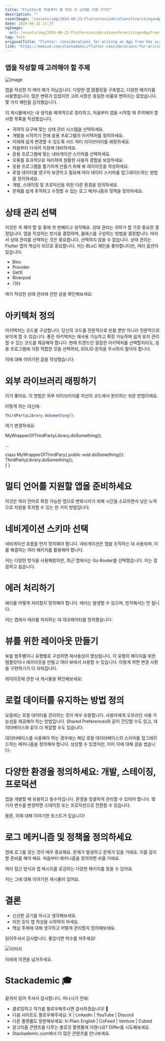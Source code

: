 ```yaml
---
title: "Flutter로 처음부터 앱 작성 시 고려할 사항 7가지"
description: ""
coverImage: "/assets/img/2024-06-21-FlutterconsiderationsforwritinganAppfromthescratch_0.png"
date: 2024-06-21 23:37
ogImage: 
  url: /assets/img/2024-06-21-FlutterconsiderationsforwritinganAppfromthescratch_0.png
tag: Tech
originalTitle: "Flutter: considerations for writing an App from the scratch"
link: "https://medium.com/stackademic/flutter-considerations-for-writing-an-app-from-the-scratch-1be5aec4dd76"
---
```



## 앱을 작성할 때 고려해야 할 주제

![image](/assets/img/2024-06-21-FlutterconsiderationsforwritinganAppfromthescratch_0.png)

앱을 작성한 지 여러 해가 지났습니다. 다양한 앱 템플릿을 구축했고, 다양한 패키지를 사용했습니다. 많은 변화가 있었지만 고려 사항은 동일한 비율로 변하지는 않았습니다. 몇 가지 패턴을 감지했습니다.

이 게시물에서는 내 생각을 체계적으로 정리하고, 처음부터 앱을 시작할 때 주의해야 할 사항 목록을 작성했습니다.

<div class="content-ad"></div>

- 귀하의 요구에 맞는 상태 관리 시스템을 선택하세요.
- 개발을 시작하기 전에 응용 프로그램의 아키텍처를 정의하세요.
- 미래에 쉽게 변경할 수 있도록 서드 파티 라이브러리를 래핑하세요.
- 처음부터 다국어 지원에 대비하세요.
- 응용 프로그램에 맞는 내비게이션 스키마를 선택하세요.
- 오류를 효과적으로 처리하여 원활한 사용자 경험을 보장하세요.
- 응용 프로그램을 활기차게 만들기 위해 뷰 레이아웃을 작성하세요.
- 로컬 데이터를 영구히 보관하고 필요에 따라 데이터 스키마를 업그레이드하는 방법을 정의하세요.
- 개발, 스테이징 및 프로덕션을 위한 다른 환경을 정의하세요.
- 문제를 쉽게 추적하고 수정할 수 있는 로그 메커니즘과 정책을 정의하세요.

# 상태 관리 선택

이것은 꼭 해야 할 일 중에 첫 번째라고 생각해요. 상태 관리는 귀하가 할 가장 중요한 결정입니다. 앱을 작성하는 방식을 결정하며, 클래스를 구성하는 방법을 결정합니다. 따라서 상태 관리를 선택하는 것은 중요합니다. 선택하지 않을 수 없습니다. 상태 관리는 Flutter 앱의 핵심이 되므로 중요합니다. 저는 BLoC 패턴을 좋아합니다만, 여러 옵션이 있습니다:

- Bloc
- Provider
- GetX
- Riverpod
- 기타

<div class="content-ad"></div>

제가 작성한 상태 관리에 관한 글을 확인해보세요:

# 아키텍처 정의

아키텍처는 코드를 구성합니다. 당신의 코드를 전문적으로 만들 뿐만 아니라 전문적으로 보이게 할 수 있습니다. 좋은 아키텍처는 재사용 가능하고 확장 가능하며 쉽게 유지 관리할 수 있는 코드를 제공해야 합니다. 현재 트렌드인 깔끔한 아키텍처를 선택할지라도, 응용 프로그램에 가장 적합한 것을 선택하되, SOLID 원칙을 무시하지 말아야 합니다.

이에 대해 이야기한 글을 작성했습니다:

<div class="content-ad"></div>

# 외부 라이브러리 래핑하기

이거 좋아요. 이 방법은 외부 라이브러리를 자신의 코드에서 분리하는 쉬운 방법이에요.

이렇게 하는 대신에:

```js
ThirdPartyLibrary.doSomething();
```

<div class="content-ad"></div>

여기 변경하세요:


MyWrapperOfThirdPartyLibrary.doSomething();

...

class MyWrapperOfThirdPary{
  public void doSomething(){
    ThirdPartyLibrary.doSomething();  
  }
}


# 멀티 언어를 지원할 앱을 준비하세요

이것은 여러 언어로 확장 가능한 앱으로 변화시키기 위해 시간을 소모하면서 낮은 노력으로 자원을 투자할 수 있는 한 가지 방법입니다.

<div class="content-ad"></div>

# 네비게이션 스키마 선택

네비게이션 흐름을 먼저 정의해야 합니다. 네비게이션은 앱을 조직하는 데 사용되며, 이를 해결하는 여러 패키지를 활용해야 합니다.

저는 다양한 방식을 사용해왔지만, 최근 앱에서는 Go Router를 선택했습니다. 이는 깔끔하고 쉽습니다.

# 에러 처리하기

<div class="content-ad"></div>

에러를 어떻게 처리할지 정의해야 합니다. 에러는 발생할 수 있으며, 방치해서는 안 됩니다.

저는 앱에서 에러를 처리하는 데 데코레이터를 정의했습니다:

# 뷰를 위한 레이아웃 만들기

뷰를 범주별이나 유형별로 구성하면 재사용성이 향상됩니다. 각 유형의 페이지를 위한 템플릿이나 레이아웃을 만들고 여러 뷰에서 사용할 수 있습니다. 이렇게 하면 변경 사항을 구현하기가 더 쉬워집니다.

<div class="content-ad"></div>

레이아웃에 관한 내 게시물을 확인해보세요:

# 로컬 데이터를 유지하는 방법 정의

요즘에는 로컬 데이터를 관리하는 것이 매우 유용합니다. 사용자에게 오프라인 사용 가능성을 제공해야 하는 방법입니다. Shared Preferences와 같이 간단할 수도 있고, 데이터베이스와 같이 더 복잡할 수도 있습니다.

데이터베이스를 사용해야 하는 경우에는 해당 로컬 데이터베이스의 스키마를 업그레이드하는 메커니즘을 정의해야 합니다. 상상할 수 있겠지만, 이미 이에 대해 글을 썼습니다:

<div class="content-ad"></div>

# 다양한 환경을 정의하세요: 개발, 스테이징, 프로덕션

앱을 개발할 때 유용하고 필수적입니다. 환경을 청결하게 관리할 수 있어야 합니다. 몇 가지 변수를 변경하면 스테이징 또는 프로덕션으로 전환할 수 있습니다.

물론, 이에 대해 이야기한 포스트가 있습니다!

# 로그 메커니즘 및 정책을 정의하세요

<div class="content-ad"></div>

앱에 로그를 갖는 것이 매우 중요해요. 문제가 발생하고 문제가 있을 거에요. 이를 감지할 준비를 해야 해요. 처음부터 메커니즘을 정의하면 쉬울 거에요.

여러 접근 방식과 앱 메시지를 로깅하는 다양한 패키지를 찾을 수 있어요.

저는 그에 대해 이야기한 게시물이 있어요.

# 결론

<div class="content-ad"></div>

- 신선한 공기를 마시고 생각해보세요.
- 미친 듯이 앱 작성을 시작하지 마세요.
- 핵심 주제에 대해 생각하고 어떻게 관리할지 정의해보세요.

읽어주셔서 감사합니다. 좋았다면 박수를 쳐주세요!

![이미지](/assets/img/2024-06-21-FlutterconsiderationsforwritinganAppfromthescratch_1.png)

아래에 의견을 남겨주세요.

<div class="content-ad"></div>

# Stackademic 🎓

끝까지 읽어 주셔서 감사합니다. 떠나시기 전에:

- 클로밍하고 작가를 팔로우해주시면 감사하겠습니다! 👏
- 다음 사이트도 팔로우해주세요: X | LinkedIn | YouTube | Discord
- 다른 플랫폼도 방문해보세요: In Plain English | CoFeed | Venture | Cubed
- 알고리즘 콘텐츠를 다루는 블로깅 플랫폼에 지쳤나요? Differ를 시도해보세요.
- Stackademic.com에서 더 많은 콘텐츠를 만나보세요.